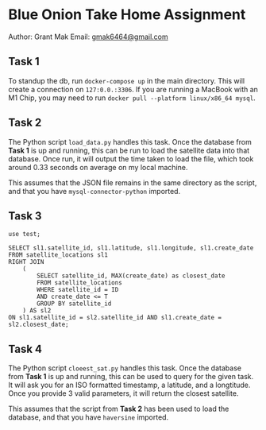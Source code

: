 # Blue Onion Take Home Assignment
Author: Grant Mak
Email: gmak6464@gmail.com
## Task 1
To standup the db, run `docker-compose up` in the main directory. This will create a connection on `127:0.0.:3306`. If you are running a MacBook with an M1 Chip, you may need to run `docker pull --platform linux/x86_64 mysql`.

## Task 2
The Python script  `load_data.py` handles this task. Once the database from **Task 1** is up and running, this can be run to load the satellite data into that database. Once run, it will output the time taken to load the file, which took around 0.33 seconds on average on my local machine.

This assumes that the JSON file remains in the same directory as the script, and that you have `mysql-connector-python` imported.

## Task 3
```
use test;

SELECT sl1.satellite_id, sl1.latitude, sl1.longitude, sl1.create_date
FROM satellite_locations sl1
RIGHT JOIN
	(
		SELECT satellite_id, MAX(create_date) as closest_date
        FROM satellite_locations 
        WHERE satellite_id = ID
		AND create_date <= T
        GROUP BY satellite_id
    ) AS sl2
ON sl1.satellite_id = sl2.satellite_id AND sl1.create_date = sl2.closest_date;
```

## Task 4
The Python script  `cloeest_sat.py` handles this task. Once the database from **Task 1** is up and running, this can be used to query for the given task. It will ask you for an ISO formatted timestamp, a latitude, and a longtitude. Once you provide 3 valid parameters, it will return the closest satellite.

This assumes that the script from **Task 2** has been used to load the database, and that you have `haversine` imported.